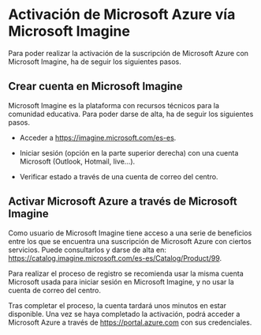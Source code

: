 Activación de Microsoft Azure vía Microsoft Imagine
===============================

Para poder realizar la activación de la suscripción de Microsoft Azure con Microsoft Imagine, ha
de seguir los siguientes pasos.

## Crear cuenta en Microsoft Imagine

Microsoft Imagine es la plataforma con recursos técnicos para la comunidad
educativa. Para poder darse de alta, ha de seguir los siguientes pasos.

-   Acceder a <https://imagine.microsoft.com/es-es>.

-   Iniciar sesión (opción en la parte superior derecha) con una cuenta
    Microsoft (Outlook, Hotmail, live…).

-   Verificar estado a través de una cuenta de correo del centro.

## Activar Microsoft Azure a través de Microsoft Imagine

Como usuario de Microsoft Imagine tiene acceso a una serie de beneficios entre
los que se encuentra una suscripción de Microsoft Azure con ciertos servicios.
Puede consultarlos y darse de alta en:
<https://catalog.imagine.microsoft.com/es-es/Catalog/Product/99>.

Para realizar el proceso de registro se recomienda usar la misma cuenta
Microsoft usada para iniciar sesión en Microsoft Imagine, y no usar la cuenta de
correo del centro.

Tras completar el proceso, la cuenta tardará unos minutos en estar disponible.
Una vez se haya completado la activación, podrá acceder a Microsoft Azure a
través de <https://portal.azure.com> con sus credenciales.
